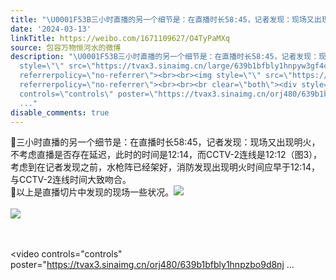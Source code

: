 ```yaml
---
title: "\U0001F53B三小时直播的另一个细节是：在直播时长58:45，记者发现：现场又出现明火，不考虑直播是否存在延迟，此时的时间是12:14，而CCTV-2连线是12:12（图3），考虑到..."
date: '2024-03-13'
linkTitle: https://weibo.com/1671109627/O4TyPaMXq
source: 包容万物恒河水的微博
description: "\U0001F53B三小时直播的另一个细节是：在直播时长58:45，记者发现：现场又出现明火，不考虑直播是否存在延迟，此时的时间是12:14，而CCTV-2连线是12:12（图3），考虑到在记者发现之前，水枪阵已经架好，消防发现出现明火时间应早于12:14，与CCTV-2连线时间大致吻合。<br>\U0001F53B以上是直播切片中发现的现场一些状况。<img
  style=\"\" src=\"https://tvax3.sinaimg.cn/large/639b1bfbly1hnpyw3gf4oj21120vbh07.jpg\"
  referrerpolicy=\"no-referrer\"><br><br><img style=\"\" src=\"https://tvax1.sinaimg.cn/large/639b1bfbly1hnq02t2nk7j20zg0jtgs4.jpg\"
  referrerpolicy=\"no-referrer\"><br><br><br clear=\"both\"><div style=\"clear: both\"></div><video
  controls=\"controls\" poster=\"https://tvax3.sinaimg.cn/orj480/639b1bfbly1hnpzbo9d8nj
  ..."
disable_comments: true
---
```

🔻三小时直播的另一个细节是：在直播时长58:45，记者发现：现场又出现明火，不考虑直播是否存在延迟，此时的时间是12:14，而CCTV-2连线是12:12（图3），考虑到在记者发现之前，水枪阵已经架好，消防发现出现明火时间应早于12:14，与CCTV-2连线时间大致吻合。<br>🔻以上是直播切片中发现的现场一些状况。<img style="" src="https://tvax3.sinaimg.cn/large/639b1bfbly1hnpyw3gf4oj21120vbh07.jpg" referrerpolicy="no-referrer"><br><br><img style="" src="https://tvax1.sinaimg.cn/large/639b1bfbly1hnq02t2nk7j20zg0jtgs4.jpg" referrerpolicy="no-referrer"><br><br><br clear="both"><div style="clear: both"></div><video controls="controls" poster="https://tvax3.sinaimg.cn/orj480/639b1bfbly1hnpzbo9d8nj ...